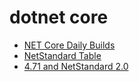 # dotnet core

* [NET Core Daily Builds](https://github.com/dotnet/core/blob/master/daily-builds.md)
* [NetStandard Table](https://blogs.msdn.microsoft.com/dotnet/2016/09/26/introducing-net-standard/)
* [4.71 and NetStandard 2.0](https://www.youtube.com/watch?v=u67Eu_IgEMs&t=58s)
